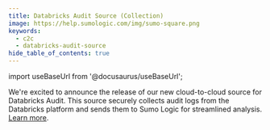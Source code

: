 ```yaml
---
title: Databricks Audit Source (Collection)
image: https://help.sumologic.com/img/sumo-square.png
keywords:
  - c2c
  - databricks-audit-source
hide_table_of_contents: true    
---
```


import useBaseUrl from '@docusaurus/useBaseUrl';

We're excited to announce the release of our new cloud-to-cloud source for Databricks Audit. This source securely collects audit logs from the Databricks platform and sends them to Sumo Logic for streamlined analysis. [Learn more](/docs/send-data/hosted-collectors/cloud-to-cloud-integration-framework/databricks-audit-source).
